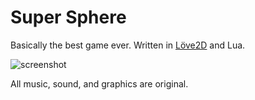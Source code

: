 # Super Sphere

Basically the best game ever. Written in [Löve2D](http://love2d.org) and Lua. 

![screenshot](https://d3vv6lp55qjaqc.cloudfront.net/items/0x1b2M0e3t1y0N1G1k0H/Screen%20Shot%202017-07-18%20at%2012.12.40%20PM.png?X-CloudApp-Visitor-Id=82d24e4c359857588fbbc6efe953451c&v=3f728fa9)

All music, sound, and graphics are original. 
